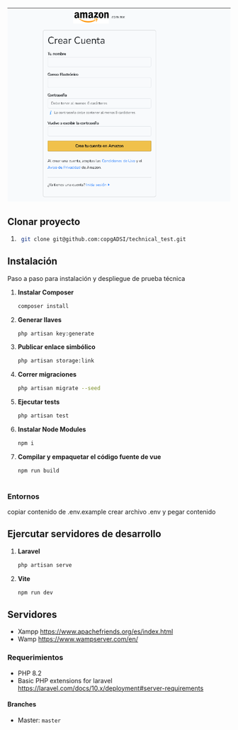 
![Laravel Logo](https://github.com/copgADSI/technical_test/blob/master/public/img/logos/form.png)

## Clonar proyecto
1. ```bash
    git clone git@github.com:copgADSI/technical_test.git

## Instalación
Paso a paso para instalación y despliegue de prueba técnica

1. **Instalar Composer**

    ```bash 
    composer install

2. **Generar llaves**

    ```bash 
    php artisan key:generate

3. **Publicar enlace simbólico**

    ```bash 
    php artisan storage:link

4. **Correr migraciones**

    ```bash 
    php artisan migrate --seed

5. **Ejecutar tests**
    ```bash
    php artisan test 

6. **Instalar Node Modules**
    ```bash 
    npm i

7. **Compilar y empaquetar el código fuente de vue**
    ```bash
    npm run build
  
### Entornos
copiar contenido de .env.example
crear archivo .env y pegar contenido 

## Ejercutar servidores de desarrollo 

1. **Laravel**
    ```bash
    php artisan serve

2. **Vite**
    ```bash
    npm run dev

## Servidores 
- Xampp https://www.apachefriends.org/es/index.html
- Wamp https://www.wampserver.com/en/

### Requerimientos
- PHP 8.2
- Basic PHP extensions for laravel https://laravel.com/docs/10.x/deployment#server-requirements



#### Branches
- Master: `master`
